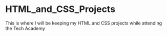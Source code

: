 # HTML_and_CSS_Projects
 This is where I will be keeping my HTML and CSS projects while attending the Tech Academy
